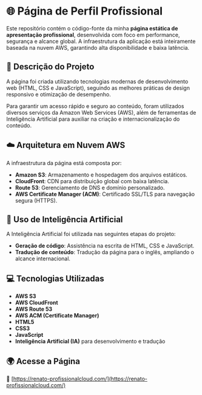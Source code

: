 # 🌐 Página de Perfil Profissional

Este repositório contém o código-fonte da minha **página estática de apresentação profissional**, desenvolvida com foco em performance, segurança e alcance global. A infraestrutura da aplicação está inteiramente baseada na nuvem AWS, garantindo alta disponibilidade e baixa latência.

## 🚀 Descrição do Projeto

A página foi criada utilizando tecnologias modernas de desenvolvimento web (HTML, CSS e JavaScript), seguindo as melhores práticas de design responsivo e otimização de desempenho.

Para garantir um acesso rápido e seguro ao conteúdo, foram utilizados diversos serviços da Amazon Web Services (AWS), além de ferramentas de Inteligência Artificial para auxiliar na criação e internacionalização do conteúdo.

## ☁️ Arquitetura em Nuvem AWS

A infraestrutura da página está composta por:

- **Amazon S3**: Armazenamento e hospedagem dos arquivos estáticos.
- **CloudFront**: CDN para distribuição global com baixa latência.
- **Route 53**: Gerenciamento de DNS e domínio personalizado.
- **AWS Certificate Manager (ACM)**: Certificado SSL/TLS para navegação segura (HTTPS).

## 🧠 Uso de Inteligência Artificial

A Inteligência Artificial foi utilizada nas seguintes etapas do projeto:

- **Geração de código**: Assistência na escrita de HTML, CSS e JavaScript.
- **Tradução de conteúdo**: Tradução da página para o inglês, ampliando o alcance internacional.

## 💻 Tecnologias Utilizadas

- **AWS S3**
- **AWS CloudFront**
- **AWS Route 53**
- **AWS ACM (Certificate Manager)**
- **HTML5**
- **CSS3**
- **JavaScript**
- **Inteligência Artificial (IA)** para desenvolvimento e tradução

## 🌍 Acesse a Página

🔗 [https://renato-profissionalcloud.com/](https://renato-profissionalcloud.com/)  
